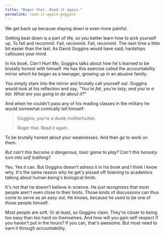 ```yaml
---
title: "Roger that. Read it again."
permalink: read-it-again-goggins
---
```


We get back up because staying down is even more painful. 

Getting beat down is a part of life, so you better learn how to pick yourself up. To fail and recommit. Fail, recommit. Fail, recommit. The next time a little bit easier than the last. As David Goggins would have said; hardships callouses your mind.

In his book, _Can't Hurt Me_, Goggins talks about how he's learned to be brutally honest with himself. He has this exercise called the accountability mirror which he began as a teenager, growing up in an abusive family.

You simply stare into the mirror and brutally call yourself out. Goggins would look at his reflection and say, _“You’re fat, you’re lazy, and you’re a liar. What are you going to do about it?”_

And when he couldn't pass any of his reading classes in the military he would somewhat comically tell himself:

> Goggins, you're a dumb motherfucker.
> 
> Roger that. Read it again.

To be brutally honest about your weaknesses. And then go to work on them.

_But can't this become a dangerous, toxic game to play? Can't this honesty turn into self loathing?_

Yes. Yes it can. But Goggins doesn't adress it in his book and I think I know why. It's the same reason why he get's pissed off listening to academics talking about human being's biological limits.

It's not that he doesn't believe in science. He just recognizes that most people aren't even close to their limits. Those kinds of discussions can thus come to serve as an easy out. He knows, because he used to be one of those people himself.

Most people are soft. Or at least, so Goggins claim. They're closer to being too easy than too hard on themselves. And how will you gain self-respect if you haven't put in the hours? If you can, that's awesome. But most need to earn it through accountability.
